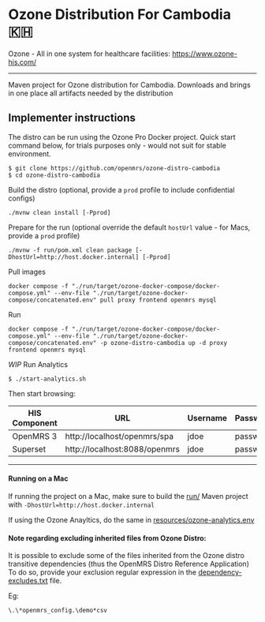 # Ozone Distribution For Cambodia 🇰🇭

Ozone - All in one system for healthcare facilities: https://www.ozone-his.com/

-----

Maven project for Ozone distribution for Cambodia. Downloads and brings in one place all artifacts needed by the distribution


## Implementer instructions

The distro can be run using the Ozone Pro Docker project. Quick start command below, for trials purposes only - would not suit for stable environment.

```
$ git clone https://github.com/openmrs/ozone-distro-cambodia
$ cd ozone-distro-cambodia
```

Build the distro (optional, provide a `prod` profile to include confidential configs)
```
./mvnw clean install [-Pprod]
```

Prepare for the run (optional override the default `hostUrl` value - for Macs, provide a `prod` profile)
```
./mvnw -f run/pom.xml clean package [-DhostUrl=http://host.docker.internal] [-Pprod]
```

Pull images
```
docker compose -f "./run/target/ozone-docker-compose/docker-compose.yml" --env-file "./run/target/ozone-docker-compose/concatenated.env" pull proxy frontend openmrs mysql
```

Run
```
docker compose -f "./run/target/ozone-docker-compose/docker-compose.yml" --env-file "./run/target/ozone-docker-compose/concatenated.env" -p ozone-distro-cambodia up -d proxy frontend openmrs mysql

```

_WIP_ Run Analytics
```
$ ./start-analytics.sh
```


Then start browsing:

| HIS Component     | URL                            | Username | Password |
|-------------------|--------------------------------|----------|----------|
| OpenMRS 3         | http://localhost/openmrs/spa  | jdoe    | password |
| Superset | http://localhost:8088/openmrs      | jdoe    | password |

---

#### Running on a Mac
If running the project on a Mac, make sure to build the [run/](run/) Maven project with `-DhostUrl=http://host.docker.internal` 

If using the Ozone Anayltics, do the same in [resources/ozone-analytics.env](resources/ozone-analytics.env)

#### Note regarding excluding inherited files from Ozone Distro:

It is possible to exclude some of the files inherited from the Ozone distro transitive dependencies (thus the OpenMRS Distro Reference Application)
To do so, provide your exclusion regular expression in the [dependency-excludes.txt](dependency-excludes.txt) file.

Eg:
```
\.\*openmrs_config.\demo*csv
```

